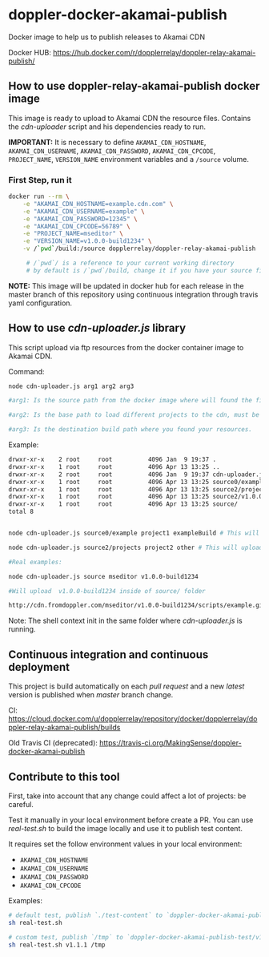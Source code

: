 # doppler-docker-akamai-publish

Docker image to help us to publish releases to Akamai CDN

Docker HUB: https://hub.docker.com/r/dopplerrelay/doppler-relay-akamai-publish/

## How to use doppler-relay-akamai-publish docker image

This image is ready to upload to Akamai CDN the resource files. Contains the _cdn-uploader_ script and his dependencies ready to run.

**IMPORTANT:** It is necessary to define `AKAMAI_CDN_HOSTNAME`, `AKAMAI_CDN_USERNAME`, `AKAMAI_CDN_PASSWORD`, `AKAMAI_CDN_CPCODE`, `PROJECT_NAME`, `VERSION_NAME` environment variables and a `/source` volume.

### First Step, run it

```bash
docker run --rm \
	-e "AKAMAI_CDN_HOSTNAME=example.cdn.com" \
	-e "AKAMAI_CDN_USERNAME=example" \
	-e "AKAMAI_CDN_PASSWORD=12345" \
	-e "AKAMAI_CDN_CPCODE=56789" \
	-e "PROJECT_NAME=mseditor" \
	-e "VERSION_NAME=v1.0.0-build1234" \
	-v /`pwd`/build:/source dopplerrelay/doppler-relay-akamai-publish

	 # /`pwd`/ is a reference to your current working directory
	 # by default is /`pwd`/build, change it if you have your source files in a different folder: /`pwd`/[path_to_files] example: /`pwd`/my_folder/my_subfolder
```

**NOTE:** This image will be updated in docker hub for each release in the master branch of this repository using continuous integration through travis yaml configuration.

## How to use _cdn-uploader.js_ library

This script upload via ftp resources from the docker container image to Akamai CDN.

Command:

```bash
node cdn-uploader.js arg1 arg2 arg3

#arg1: Is the source path from the docker image where will found the files and folders to upload.

#arg2: Is the base path to load different projects to the cdn, must be unique for each project.

#arg3: Is the destination build path where you found your resources.

```

Example:

```bash
drwxr-xr-x    2 root     root          4096 Jan  9 19:37 .
drwxr-xr-x    1 root     root          4096 Apr 13 13:25 ..
drwxr-xr-x    2 root     root          4096 Jan  9 19:37 cdn-uploader.js
drwxr-xr-x    1 root     root          4096 Apr 13 13:25 source0/example/
drwxr-xr-x    1 root     root          4096 Apr 13 13:25 source2/projects/
drwxr-xr-x    1 root     root          4096 Apr 13 13:25 source2/v1.0.0-build1234/
drwxr-xr-x    1 root     root          4096 Apr 13 13:25 source/
total 8


node cdn-uploader.js source0/example project1 exampleBuild # This will upload all files and folders inside of "example" folder recursively to "project1/exampleBuild" folder on CDN.

node cdn-uploader.js source2/projects project2 other # This will upload all files and folders inside of "projects" folder recursively to "project2/other" folder on CDN.

#Real examples:

node cdn-uploader.js source mseditor v1.0.0-build1234

#Will upload  v1.0.0-build1234 inside of source/ folder

http://cdn.fromdoppler.com/mseditor/v1.0.0-build1234/scripts/example.gif

```

Note: The shell context init in the same folder where _cdn-uploader.js_ is running.

## Continuous integration and continuous deployment

This project is build automatically on each _pull request_ and a new _latest_ version is published when _master_ branch change.

CI: https://cloud.docker.com/u/dopplerrelay/repository/docker/dopplerrelay/doppler-relay-akamai-publish/builds

Old Travis CI (deprecated): https://travis-ci.org/MakingSense/doppler-docker-akamai-publish

## Contribute to this tool

First, take into account that any change could affect a lot of projects: be careful.

Test it manually in your local environment before create a PR. You can use _real-test.sh_ to build the image locally and use it to publish test content.

It requires set the follow environment values in your local environment:

* `AKAMAI_CDN_HOSTNAME`
* `AKAMAI_CDN_USERNAME`
* `AKAMAI_CDN_PASSWORD`
* `AKAMAI_CDN_CPCODE`

Examples:

```bash
# default test, publish `./test-content` to `doppler-docker-akamai-publish-test/latest`
sh real-test.sh

# custom test, publish `/tmp` to `doppler-docker-akamai-publish-test/v1.1.1`
sh real-test.sh v1.1.1 /tmp
```